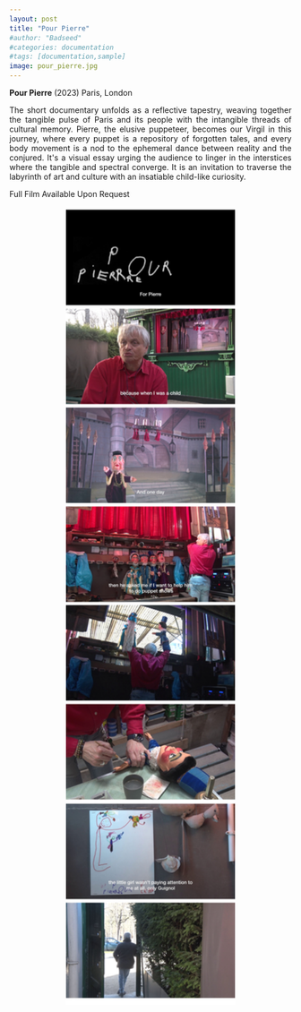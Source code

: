 ```yaml
---
layout: post
title: "Pour Pierre"
#author: "Badseed"
#categories: documentation
#tags: [documentation,sample]
image: pour_pierre.jpg
---
```

**Pour Pierre** (2023) Paris, London

 <div align="justify",class="monospace">

The short documentary unfolds as a reflective tapestry, weaving together the tangible pulse of Paris and its people with the intangible threads of cultural memory. Pierre, the elusive puppeteer, becomes our Virgil in this journey, where every puppet is a repository of forgotten tales, and every body movement is a nod to the ephemeral dance between reality and the conjured. It's a visual essay urging the audience to linger in the interstices where the tangible and spectral converge. It is an invitation to traverse the labyrinth of art and culture with an insatiable child-like curiosity.

</div>

Full Film Available Upon Request

<p align="center" width="100%">
  <img width="60%" src="/assets/img/thumbnail.jpeg">
</p>



